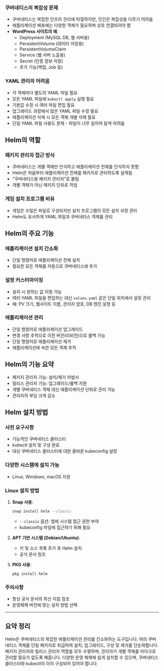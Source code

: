 ### 쿠버네티스의 복잡성 문제

- 쿠버네티스는 복잡한 인프라 관리에 탁월하지만, 인간은 복잡성을 다루기 어려움
- 애플리케이션 배포에는 다양한 객체가 필요하며 상호 연결되어야 함
- **WordPress 사이트의 예**:
    - Deployment (MySQL DB, 웹 서버용)
    - PersistentVolume (데이터 저장용)
    - PersistentVolumeClaim
    - Service (웹 서버 노출용)
    - Secret (인증 정보 저장)
    - 추가 기능(백업, Job 등)

### YAML 관리의 어려움

- 각 객체마다 별도의 YAML 파일 필요
- 모든 YAML 파일에 `kubectl apply` 실행 필요
- 기본값 수정 시 여러 파일 편집 필요
- 업그레이드 과정에서 많은 YAML 파일 수정 필요
- 애플리케이션 삭제 시 모든 객체 개별 삭제 필요
- 단일 YAML 파일 사용도 문제 - 파일이 너무 길어져 탐색 어려움

## Helm의 역할

### 패키지 관리자 접근 방식

- 쿠버네티스는 개별 객체만 인식하고 애플리케이션 전체를 인식하지 못함
- Helm은 처음부터 애플리케이션 전체를 패키지로 관리하도록 설계됨
- "쿠버네티스용 패키지 관리자"로 불림
- 개별 객체가 아닌 패키지 단위로 작업

### 게임 설치 프로그램 비유

- 게임은 수많은 파일로 구성되지만 설치 프로그램이 모든 설치 과정 관리
- Helm도 유사하게 YAML 파일과 쿠버네티스 객체를 관리

## Helm의 주요 기능

### 애플리케이션 설치 간소화

- 단일 명령어로 애플리케이션 전체 설치
- 필요한 모든 객체를 자동으로 쿠버네티스에 추가

### 설정 커스터마이징

- 설치 시 원하는 값 지정 가능
- 여러 YAML 파일을 편집하는 대신 `values.yaml` 같은 단일 위치에서 설정 관리
- 예: PV 크기, 웹사이트 이름, 관리자 암호, DB 엔진 설정 등

### 애플리케이션 관리

- 단일 명령어로 애플리케이션 업그레이드
- 변경 사항 추적으로 이전 버전(리비전)으로 롤백 가능
- 단일 명령어로 애플리케이션 제거
- 애플리케이션에 속한 모든 객체 추적

## Helm의 기능 요약

- 패키지 관리자 기능: 설치/제거 마법사
- 릴리스 관리자 기능: 업그레이드/롤백 지원
- 개별 쿠버네티스 객체 대신 애플리케이션 단위로 관리 가능
- 관리자의 부담 크게 감소

## Helm 설치 방법

### 사전 요구사항

- 기능적인 쿠버네티스 클러스터
- kubectl 설치 및 구성 완료
- 대상 쿠버네티스 클러스터에 대한 올바른 kubeconfig 설정

### 다양한 시스템에 설치 가능

- Linux, Windows, macOS 지원

### Linux 설치 방법

1. **Snap 사용**:
    
    ```bash
    snap install helm --classic
    ```
    - `--classic` 옵션: 앱에 시스템 접근 권한 부여
    - kubeconfig 파일에 접근하기 위해 필요

2. **APT 기반 시스템 (Debian/Ubuntu)**:
    - 키 및 소스 목록 추가 후 Helm 설치
    - 공식 문서 참조

3. **PKG 사용**:
    ```bash
    pkg install helm
    ```

### 주의사항

- 항상 공식 문서의 최신 지침 참조
- 운영체제 버전에 맞는 설치 방법 선택

---

## 요약 정리

Helm은 쿠버네티스의 복잡한 애플리케이션 관리를 간소화하는 도구입니다. 여러 쿠버네티스 객체를 단일 패키지로 취급하여 설치, 업그레이드, 구성 및 제거를 단순화합니다. 패키지 관리자와 릴리스 관리자 역할을 모두 수행하며, 관리자가 개별 객체를 마이크로 관리할 필요가 없도록 해줍니다. 다양한 운영 체제에 쉽게 설치할 수 있으며, 쿠버네티스 클러스터와 kubectl이 이미 구성되어 있어야 합니다.